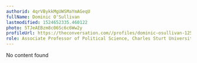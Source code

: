 ```yaml
---
authorid: 4qrVBykkMgUWSMaYmAGeqU
fullName: Dominic O'Sullivan
lastmodified: 1524652335.460122
photo: 5TJeAEBzm8c06Sc6c6Ww2y
profileUrl: https://theconversation.com//profiles/dominic-osullivan-12535
role: Associate Professor of Political Science, Charles Sturt University
---
```

No content found